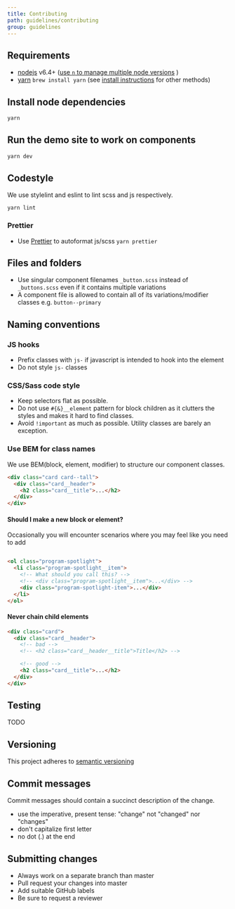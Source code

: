 ```yaml
---
title: Contributing
path: guidelines/contributing
group: guidelines
---
```


## Requirements

- [nodejs](http://nodejs.org) v6.4+ ([use `n` to manage multiple node versions](https://yarnpkg.com/en/package/n) )
- [yarn](https://yarnpkg.com) `brew install yarn` (see [install instructions](https://yarnpkg.com/en/docs/install) for other methods)

## Install node dependencies

```bash
yarn
```

## Run the demo site to work on components

```bash 
yarn dev
```

## Codestyle

We use stylelint and eslint to lint scss and js respectively.

```
yarn lint
```

### Prettier
- Use [Prettier](https://prettier.io) to autoformat js/scss `yarn prettier`

## Files and folders

- Use singular component filenames `_button.scss` instead of `_buttons.scss` even if it contains multiple variations
- A component file is allowed to contain all of its variations/modifier classes e.g. `button--primary`


## Naming conventions

### JS hooks

- Prefix classes with `js-` if javascript is intended to hook into the element
- Do not style `js-` classes

### CSS/Sass code style

- Keep selectors flat as possible.
- Do not use `#{&}__element` pattern for block children as it clutters the styles and makes it hard to find classes.
- Avoid `!important` as much as possible. Utility classes are barely an exception.

### Use BEM for class names

We use BEM(block, element, modifier) to structure our component classes.

```html
<div class="card card--tall">
  <div class="card__header">
    <h2 class="card__title">...</h2>
  </div>
</div>
```


#### Should I make a new block or element?

Occasionally you will encounter scenarios where you may feel like you need to add

```html

<ol class="program-spotlight">
  <li class="program-spotlight__item">
    <!-- What should you call this? -->
    <!-- <div class="program-spotlight__item">...</div> -->
    <div class="program-spotlight-item">...</div>
  </li>
</ol>
```


#### Never chain child elements

```html
<div class="card">
  <div class="card__header">
    <!-- bad -->
    <!-- <h2 class="card__header__title">Title</h2> -->

    <!-- good -->
    <h2 class="card__title">...</h2>
  </div>
</div>
```


<!-- ## Commit messages -->
<!-- TODO: (should we use \<TYPE>(\<SCOPE>) pattern?) -->

## Testing

TODO


## Versioning

This project adheres to [semantic versioning](https://semver.org/)

<!-- use `release` or just maintain a changelog.md? -->

## Commit messages

Commit messages should contain a succinct description of the change.

- use the imperative, present tense: "change" not "changed" nor "changes"
- don't capitalize first letter
- no dot (.) at the end


## Submitting changes

- Always work on a separate branch than master
- Pull request your changes into master
- Add suitable GitHub labels
- Be sure to request a reviewer



